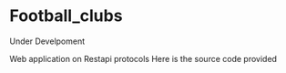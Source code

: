 # Football_clubs

Under Develpoment

Web application on Restapi protocols
Here is the source code provided
